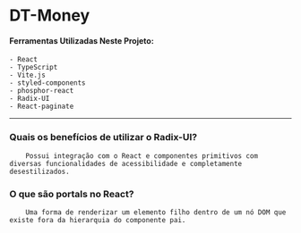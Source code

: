 # DT-Money

#### Ferramentas Utilizadas Neste Projeto:

    - React
    - TypeScript
    - Vite.js
    - styled-components
    - phosphor-react
    - Radix-UI
    - React-paginate
    
---
### Quais os benefícios de utilizar o Radix-UI?
```
    Possui integração com o React e componentes primitivos com diversas funcionalidades de acessibilidade e completamente desestilizados.
```
### O que são portals no React?
```
    Uma forma de renderizar um elemento filho dentro de um nó DOM que existe fora da hierarquia do componente pai.
```